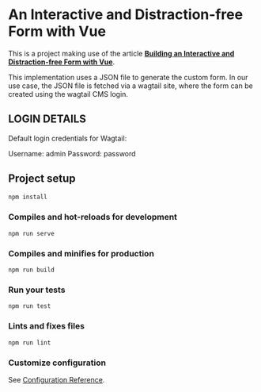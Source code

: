 # An Interactive and Distraction-free Form with Vue

This is a project making use of the article **[Building an Interactive and Distraction-free Form with Vue](https://medium.com/vue-mastery/building-an-interactive-and-distraction-free-form-with-vue-bfe23907e981)**.

This implementation uses a JSON file to generate the custom form. In our use case, the JSON file is fetched via a wagtail site, where the form can be created using the wagtail CMS login.

## LOGIN DETAILS

Default login credentials for Wagtail: 

Username: admin
Password: password


## Project setup

```bash
npm install
```

### Compiles and hot-reloads for development

```
npm run serve
```

### Compiles and minifies for production

```
npm run build
```

### Run your tests

```
npm run test
```

### Lints and fixes files

```
npm run lint
```

### Customize configuration

See [Configuration Reference](https://cli.vuejs.org/config/).
